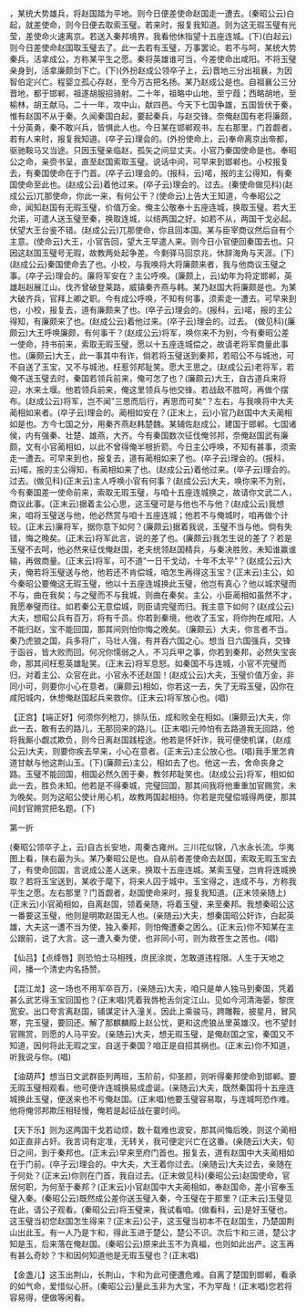 <!-- { "loadSidebar": true } -->
，某统大势雄兵，将赵国踏为平地。则今日便差使命赵国走一遭去。(秦昭公云)白起，就差使命，则今日便去取索玉璧。若来时，报复我知道。则为这无瑕玉璧有光莹，差使命火速离京。若送入秦邦境界，我看他休指望十五座连城。(下)(白起云)则今日差使命赵国取玉璧去了。此一去若有玉璧，万事罢论。若不与呵，某统大势秦兵，活拿成公，方称某平生之愿。秦将英雄谁可当，今差使命出咸阳。不将玉璧亲身到，活拿廉颇剑下亡。(下)(外扮赵成公领卒子上，云)晋地三分出祖襄，为因智伯定兴亡。程婴立孤心存赵，至今万古把名扬。某乃赵成公是也。自祖襄公三分晋地，都于邯郸，祖遂胡服招骑射。二十年，祖略中山地，至宁葭；西略胡地，至榆林，胡王献马。二十一年，攻中山，献四邑。今天下七国争雄，五国皆伏于秦，惟有赵国不从于秦。久闻秦国白起，要起秦兵，与赵交锋。奈俺赵国有老将廉颇，十分英勇，秦不敢兴兵，皆惧此人也。今日某在邯郸观书，左右那里，门首觑者，若有人来时，报复我知道。(卒子云)理会的。(外扮使命上，云)奉命离京出帝都，驱驰鞍马又当途。只因玉璧亲临赵，孤矢之间显丈夫。小官乃秦国使命是也。奉昭公之命，亲赍书呈，直至赵国索取玉璧。说话中间，可早来到邯郸也。小校报复去，有秦国使命在于门首。(卒子云)理会的。(报科，云)喏，报的主公得知，有秦国使命至此也。(赵成公云)着他过来。(卒子云)理会的。过去。(秦使命做见科)(赵成公云)兀那使命，你此一来，有何公干？(使命云)上告大王知道，今奉昭公之命，闻知赵国有无瑕玉璧，价值万金。俺主公敬奉十五座连城，换取玉璧。若大王允诺，可遣人送玉璧至秦，换取连城，以结两国之好。如若不从，两国干戈必起。伏望大王台鉴不错。(赵成公云)兀那使命，你且回本国。某与臣宰商议然后自有个主意。(使命云)大王，小官告回，望大王早遣人来。则今日小官便回秦国去也。只因这赵国玉璧号无瑕，故教两处起争差。今剩驿马回京兆，休辞海角与天涯。(下)(赵成公云)秦国使命去了也。小校，与我唤将大将廉颇来者，我与他商议玉璧之事。(卒子云)理会的。廉将军安在？主公呼唤。(廉颇上，云)幼年为将定邯郸，英雄赳赳展江山。伐齐曾破登莱路，威镇秦齐燕与韩。某乃赵国大将廉颇是也。为某大破齐兵，官拜上卿之职。今有成公呼唤，不知有何事，须索走一遭去。可早来到也，小校，报复去，道有廉颇来了也。(卒子云)理会的。(报科，云)喏，报的主公得知，有廉颇来了也。(赵成公云)着他过来。(卒子云)理会的。过去。
(做见科)(廉颇云)大王呼唤廉颇，有何事干？(赵成公云)将军，唤你来不为别，今有秦昭公差一使命，持书前来，索取无瑕玉璧，愿以十五座连城偿之，故请老将军商量此事也。(廉颇云)大王，此一事其中有诈，倘若将玉璧送到秦邦，若昭公不与城池，可不自送了玉宝，又不与城池，枉惹邻邦耻笑。愿大王思之。(赵成公云)老将军，若俺不送玉璧去时，秦国若领兵前来，俺可怎了也？(廉颇云)大王，自古道兵来将迎，水来土堰。他若领兵前来，俺这里领兵与他交锋。若战敌不胜呵，再做个摆布。(赵成公云)将军，岂不闻"三思而后行，再思而可矣"？左右，与我唤将中大夫蔺相如来者。(卒子云)理会的。蔺相如安在？(正末上，云)小官乃赵国中大夫蔺相如是也。方今七国之分，用秦齐燕赵韩楚魏。某辅佐赵成公，建国于邯郸。七国诸侯，内有强秦、壮楚、雄燕，大齐。今有秦国数次征伐俺邻邦，奈俺赵国武有廉颇，文有小官蔺相如，以此不曾得俺半根折箭。今日主公呼唤，不知有甚事，须索走一遭去。可早来到也，报复去，道有蔺相如来了也。(卒子云)理会的。(报科，云)喏，报的主公得知，有蔺相如来了也。(赵成公云)着他过来。(卒子云)理会的。过去。(做见科)(正末云)主人呼唤小官有何事？(赵成公云)大夫，唤你来不为别，今有秦国差一使命前来，索取无瑕玉璧，与咱十五座连城换之，故请你文武二人，商议此事。(正末云)据着主公心思，这玉璧可是与他也不与他？(赵成公云)我想来，咱将玉璧送与他，他必然赏与咱十五座连城；他若不与俺城时，咱再做个计较。(正末云)廉将军，据你意下如何？(廉颇云)据着我说，玉璧不当与他。倘有失错，悔之晚矣。(正末云)将军此言，说的差了也。(廉颇云)我怎生说的差了？若是玉璧不去呵，他必然来征伐俺赵国，老夫统领赵国精兵，与秦决胜败，未知谁赢谁输，再做商量。(正末云)将军，可不道"一日干戈动，十年不太平"？(赵成公云)大夫，俺若将玉璧送与他，他若还不肯偿城，咱怎生再得这玉宝？(正末云)主公，如今秦昭公要俺这无瑕玉璧，他以十五座连城换此玉璧，他岂有真心？他以城求璧而不与，曲在我矣；与之璧而不与我城，则曲在秦矣。主公，小臣蔺相如虽然不才，我愿奉璧而往。如若秦公无意偿城，则臣请完璧而归。我主意下如何？(赵成公云)大夫，想昭公兵有百万，将有千员。你若到秦境，他收了玉宝，将你拘在咸阳，人不能归赵，宝不能回国，那其间则怕你悔之晚矣。（廉颇云）大夫，你言者不当。秦乃虎狼之国，兵多将广，马壮人强，有并吞六国之心。想当
日六国强兵，交锋于函谷，皆大败而回。何况你懦弱之人，不习兵甲之事，你若到秦邦，必然失宝丧命，那其间枉惹英雄耻笑。(正末云)将军息怒。如秦国不与连城，小官不完璧而归，对着主公、众官在此，小官永不还赵国！(赵成公云)大夫，玉璧价值万金，非同小可，则要你小心在意者。(廉颇云)相如，你若这一去，失了无瑕玉璧，囚你在咸阳城内，休想俺赵国起兵来救你。(正末云)将军放心也。(唱)

【正宫】【端正好】何须你列枪刀，排队伍，成和败全在相如。(廉颇云)大夫，你此一去，敢有去的路儿，无那回来的路儿。(正末唱)元帅怕有去路道我无回路，他将我厮小觑忒欺负，则今日离赵国践程途。他若是怀奸诈，我可便使机谋，(赵成公云)大夫，则要你疾去早来，小心在意者。(正末云)主公放心也。(唱)我手里怎肯道甘献与他这荆山玉。(下)(廉颇云)主公，相如去了也。他这一去，舍命丧身之路。玉璧不能回国，相国必然久困于秦，教邻邦耻笑也。(赵成公云)将军，相如如此一去，胜负未知。他若是不得秦城，完璧回国，那其间我将他重重加官赐赏，未为晚矣。则为这昭公使计用心机，故教两国起相持。你若是完璧偿城得两便，那其间封官赐赏把名题。(下)


第一折

(秦昭公领卒子上，云)自古长安地，周秦古雍州。三川花似锦，八水永长流。华夷图上看，陕右最为头。某乃秦昭公是也。自从前者差使命去赵国，索取无瑕玉宝去了，有使命回国，言说成公差人送来，换取十五座连城。某索玉璧，岂肯将连城换取？若将玉宝送到，某收于麾下，将来人囚于城中。玉宝得之，连成不与，方称我平生之愿。左右那里？门首觑者，赵国使命来时，报复我知道。(正末领亲随上)(正末云)小官蔺相如，自离赵国，领着亲随，将着玉璧，来至秦邦。我想秦昭公这一番要这玉璧，他则是明欺赵国无人也。(亲随云)大夫，想秦国昭公奸诈，白起英雄，大夫这一遭不当为使，独入秦邦，则怕俺遭秦之困么。(正末云)你不知某在主公跟前，说了大言。这一遭入秦为使，也非同小可，则为救苍生之苦也。(唱)

【仙吕】【点绛唇】则恐怕士马相残，庶民涂炭，怎敢道违程限。人生于天地之间，播一个清史内名扬赞。

【混江龙】这一场也不用军卒百万，(亲随云)大夫，咱只是单人独马到秦国，凭着甚么武艺得玉宝回国也？(正末唱)凭着我唇枪舌剑定江山。见如今河清海晏，黎庶宽安。出口夸言离赵国，铺谋定计入潼关。因此上乘骏马，跨雕鞍，披星月，冒风寒，完玉璧，要回还。解了那麒麟殿上赵公忧，更和这虎狼丛里英雄汉。也不望封官赐赏，则愿的人马平安。(亲随云)大夫，想无瑕玉璧，是俺赵国之宝，秦国又不知道，因何将此无瑕之宝，自送于秦国？咱正是自招其祸也。(正末云)你不知道，听我说与你。(唱)

【油葫芦】想当日文武群臣列两班，玉阶前，仰圣颜，则听得秦邦使命到邯郸。要无瑕玉璧相观看，他可便许连城换易成虚诞。(亲随云)大夫，既然秦国将十五座连城换此玉璧，便送来也不亏俺赵国。(正末唱)他要玉璧容易取，与连城呵恐作难。他将俺邻邦欺压相轻慢，俺若是起征战在霎时间。

【天下乐】则为这两国干戈若动烦，数十载难也波安，那其间悔后晚，则这个蔺相如正直非占奸。我言词有定准，无转关，我可便定兴亡在这番。(亲随云)大夫，旬日之间，到于秦邦也。(正末云)早来至府门首也。报复去，道有赵国中大夫蔺相如在于门前。(卒子云)理会的。中大夫，大王着你过去。(亲随云)大夫过去，亲随在于何处？(正末云)你则在门首，我自过去。(正末做见科)(秦昭公云)赵国使命，官居何职，为何至于秦邦？(正末云)小官赵国中大夫蔺相如，奉赵国命，差小官奉玉璧入秦。(秦昭公云)既然成公差你送玉璧入秦，今玉璧在于那里？(正末云)玉璧见在此，请公子观看。(秦昭公云)将玉璧来，我试看咱。(做看科，云)是好玉璧也。这玉璧当初您赵国怎生得来？(正末云)公子，这玉璧当初本不在赵国生，乃楚国荆山出此玉。有一人乃是卞和，得此玉进于楚公，楚公不识。次后卞和三进，楚公才知是玉，后来落在俺赵国。(秦昭公云)原来此玉不为真福，也则如此出产。这玉再有甚么奇妙？卞和因何知道他是无瑕玉璧也？(正末唱)

【金盏儿】这玉出荆山，长荆山，卞和为此可便遭危难。自离了楚国到邯郸，看承的如气命，爱惜似心肝。(秦昭公云)量此玉非为大宝，不为罕哉！(正末唱)您若将容易得，便做等闲看。

